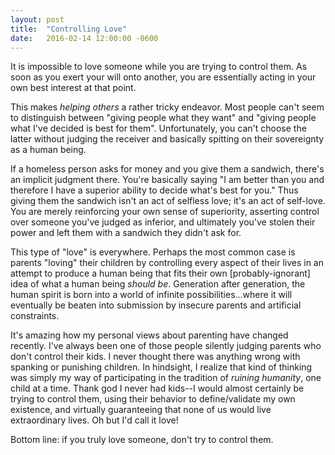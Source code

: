 ```yaml
---
layout: post
title:  "Controlling Love"
date:   2016-02-14 12:00:00 -0600
---
```

It is impossible to love someone while you are trying to control them. As soon as you exert your will onto another, you are essentially acting in your own best interest at that point.

This makes *helping others* a rather tricky endeavor. Most people can't seem to distinguish between "giving people what they want" and "giving people what I've decided is best for them". Unfortunately, you can't choose the latter without judging the receiver and basically spitting on their sovereignty as a human being.

If a homeless person asks for money and you give them a sandwich, there's an implicit judgment there. You're basically saying "I am better than you and therefore I have a superior ability to decide what's best for you." Thus giving them the sandwich isn't an act of selfless love; it's an act of self-love. You are merely reinforcing your own sense of superiority, asserting control over someone you've judged as inferior, and ultimately you've stolen their power and left them with a sandwich they didn't ask for.

This type of "love" is everywhere. Perhaps the most common case is parents "loving" their children by controlling every aspect of their lives in an attempt to produce a human being that fits their own [probably-ignorant] idea of what a human being *should be*. Generation after generation, the human spirit is born into a world of infinite possibilities...where it will eventually be beaten into submission by insecure parents and artificial constraints.

It's amazing how my personal views about parenting have changed recently. I've always been one of those people silently judging parents who don't control their kids. I never thought there was anything wrong with spanking or punishing children. In hindsight, I realize that kind of thinking was simply my way of participating in the tradition of *ruining humanity*, one child at a time. Thank god I never had kids--I would almost certainly be trying to control them, using their behavior to define/validate my own existence, and virtually guaranteeing that none of us would live extraordinary lives. Oh but I'd call it love!

Bottom line: if you truly love someone, don't try to control them.
